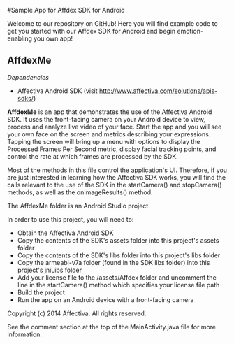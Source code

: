 #Sample App for Affdex SDK for Android

Welcome to our repository on GitHub! Here you will find example code to get you started with our Affdex SDK for Android and begin emotion-enabling you own app!

AffdexMe
--------

*Dependencies*

- Affectiva Android SDK (visit http://www.affectiva.com/solutions/apis-sdks/)

**AffdexMe** is an app that demonstrates the use of the Affectiva Android SDK.  It uses the front-facing camera on your Android device to view, process and analyze live video of your face. Start the app and you will see your own face on the screen and metrics describing your expressions. Tapping the screen will bring up a menu with options to display the Processed Frames Per Second metric, display facial tracking points, and control the rate at which frames are processed by the SDK.

Most of the methods in this file control the application's UI. Therefore, if you are just interested in learning how the Affectiva SDK works, you will find the calls relevant to the use of the SDK in the startCamera() and stopCamera() methods, as well as the onImageResults() method.

The AffdexMe folder is an Android Studio project.

In order to use this project, you will need to:
- Obtain the Affectiva Android SDK 
- Copy the contents of the SDK's assets folder into this project's assets folder
- Copy the contents of the SDK's libs folder into this project's libs folder
- Copy the armeabi-v7a folder (found in the SDK libs folder) into this project's jniLibs folder
- Add your license file to the /assets/Affdex folder and uncomment the line in the startCamera() method which specifies your license file path
- Build the project
- Run the app on an Android device with a front-facing camera

Copyright (c) 2014 Affectiva. All rights reserved.


See the comment section at the top of the MainActivity.java file for more information.